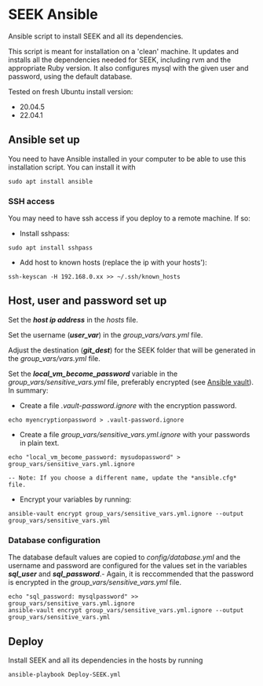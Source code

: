 # SEEK Ansible

Ansible script to install SEEK and all its dependencies.

This script is meant for installation on a 'clean' machine. 
It updates and installs all the dependencies needed for SEEK, including rvm and the appropriate Ruby version.
It also configures mysql with the given user and password, using the default database.

Tested on fresh Ubuntu install version:
   - 20.04.5
   - 22.04.1

## Ansible set up

You need to have Ansible installed in your computer to be able to use this installation script. You can install it with
```
sudo apt install ansible
```

### SSH access

You may need to have ssh access if you deploy to a remote machine. If so:
- Install sshpass:
```
sudo apt install sshpass
```
- Add host to known hosts (replace the ip with your hosts'):
```
ssh-keyscan -H 192.168.0.xx >> ~/.ssh/known_hosts
```

## Host, user and password set up

Set the ***host ip address*** in the *hosts* file.

Set the username (***user_var***) in the *group_vars/vars.yml* file.

Adjust the destination (***git_dest***) for the SEEK folder that will be generated in the *group_vars/vars.yml* file.

Set the ***local_vm_become_password*** variable in the *group_vars/sensitive_vars.yml* file, preferably encrypted (see [Ansible vault](https://docs.ansible.com/ansible/2.8/user_guide/vault.html#variable-level-encryption)). In summary:

 - Create a file *.vault-password.ignore* with the encryption password.
 ```
 echo myencryptionpassword > .vault-password.ignore
 ```
 - Create a file *group_vars/sensitive_vars.yml.ignore* with your passwords in plain text. 
 ```
 echo "local_vm_become_password: mysudopassword" > group_vars/sensitive_vars.yml.ignore
 ```
    -- Note: If you choose a different name, update the *ansible.cfg* file.
 - Encrypt your variables by running:
 ```
 ansible-vault encrypt group_vars/sensitive_vars.yml.ignore --output group_vars/sensitive_vars.yml
 ```

### Database configuration

The database default values are copied to *config/database.yml* and the username and password are configured for the values set in the variables ***sql_user*** and ***sql_password***.- Again, it is reccommended that the password is encrypted in the *group_vars/sensitive_vars.yml* file.
```
echo "sql_password: mysqlpassword" >> group_vars/sensitive_vars.yml.ignore
ansible-vault encrypt group_vars/sensitive_vars.yml.ignore --output group_vars/sensitive_vars.yml
```


## Deploy

Install SEEK and all its dependencies in the hosts by running
```
ansible-playbook Deploy-SEEK.yml
```
